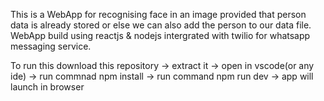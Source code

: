 This is a WebApp for recognising face in an image provided that person data is already stored or else we can also add the person to our data file. WebApp build using reactjs & nodejs intergrated with twilio for whatsapp messaging service.


To run this download this repository -> extract it -> open in vscode(or any ide) -> run commnad npm install -> run command npm run dev -> app will launch in browser 
